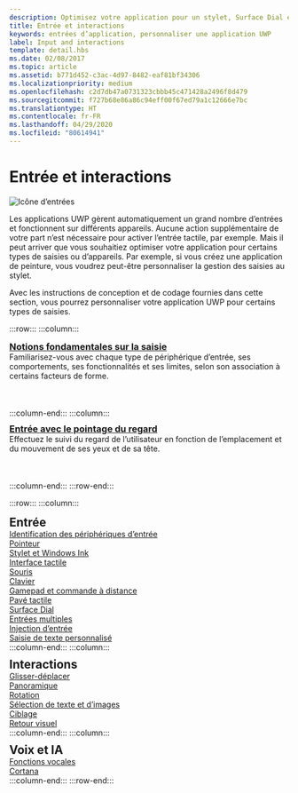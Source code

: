 ```yaml
---
description: Optimisez votre application pour un stylet, Surface Dial et d’autres types d’entrées.
title: Entrée et interactions
keywords: entrées d’application, personnaliser une application UWP
label: Input and interactions
template: detail.hbs
ms.date: 02/08/2017
ms.topic: article
ms.assetid: b771d452-c3ac-4d97-8482-eaf81bf34306
ms.localizationpriority: medium
ms.openlocfilehash: c2d7db47a0731323cbbb45c471428a2496f8d479
ms.sourcegitcommit: f727b68e86a86c94eff00f67ed79a1c12666e7bc
ms.translationtype: HT
ms.contentlocale: fr-FR
ms.lasthandoff: 04/29/2020
ms.locfileid: "80614941"
---
```

# <a name="input-and-interactions"></a>Entrée et interactions

![Icône d’entrées](../images/inputs-2x.png)

<!-- <div>
  <img src="images/keyboard/keyboard-hero.jpg" alt="" />
  <img src="images/input-interactions/icons-inputdevices03.png" />
</div> -->

Les applications UWP gèrent automatiquement un grand nombre d’entrées et fonctionnent sur différents appareils. Aucune action supplémentaire de votre part n’est nécessaire pour activer l’entrée tactile, par exemple. Mais il peut arriver que vous souhaitiez optimiser votre application pour certains types de saisies ou d’appareils. Par exemple, si vous créez une application de peinture, vous voudrez peut-être personnaliser la gestion des saisies au stylet.

Avec les instructions de conception et de codage fournies dans cette section, vous pourrez personnaliser votre application UWP pour certains types de saisies.

:::row:::
    :::column:::
        <h3 style="margin-top: 10px; margin-bottom: 0px"><a href="input-primer.md">Notions fondamentales sur la saisie</a></h3>
        <p style="margin-top: 0px; margin-bottom: 50px">Familiarisez-vous avec chaque type de périphérique d’entrée, ses comportements, ses fonctionnalités et ses limites, selon son association à certains facteurs de forme.</p>
    :::column-end:::
    :::column:::
        <h3 style="margin-top: 10px; margin-bottom: 0px"><a href="gaze-interactions.md">Entrée avec le pointage du regard</a></h3>
        <p style="margin-top: 0px; margin-bottom: 50px">Effectuez le suivi du regard de l’utilisateur en fonction de l’emplacement et du mouvement de ses yeux et de sa tête.</p>
    :::column-end:::
:::row-end:::

<!-- 
## Input primer

See our <b>[Input primer](index.md)</b> to familiarize yourself with each input device type and its behaviors, capabilities, and limitations when paired with certain form factors. -->

:::row:::
    :::column:::
        <h2 style="margin-top: 10px; margin-bottom: 0px">Entrée</h2>
        <a href="/windows/uwp/design/input/identify-input-devices">Identification des périphériques d’entrée</a><br/>
        <a href="/windows/uwp/design/input/handle-pointer-input">Pointeur</a><br/>
        <a href="/windows/uwp/design/input/pen-and-stylus-interactions">Stylet et Windows Ink</a><br/>
        <a href="/windows/uwp/design/input/touch-interactions">Interface tactile</a><br/>
        <a href="/windows/uwp/design/input/mouse-interactions">Souris</a><br/>
        <a href="/windows/uwp/design/input/keyboard-interactions">Clavier</a><br/>
        <a href="/windows/uwp/design/input/gamepad-and-remote-interactions">Gamepad et commande à distance</a><br/>
        <a href="/windows/uwp/design/input/touchpad-interactions">Pavé tactile</a><br/>
        <a href="/windows/uwp/design/input/windows-wheel-interactions">Surface Dial</a><br/>
        <a href="/windows/uwp/design/input/multiple-input-design-guidelines">Entrées multiples</a><br/>
        <a href="/windows/uwp/design/input/input-injection">Injection d’entrée</a><br/>
        <a href="/windows/uwp/design/input/custom-text-input">Saisie de texte personnalisé</a><br/>
    :::column-end:::
    :::column:::
        <h2 style="margin-top: 10px; margin-bottom: 0px">Interactions</h2>
        <a href="/windows/uwp/design/input/drag-and-drop">Glisser-déplacer</a><br/>
        <a href="/windows/uwp/design/input/guidelines-for-panning">Panoramique</a><br/>
        <a href="/windows/uwp/design/input/guidelines-for-rotation">Rotation</a><br/>
        <a href="/windows/uwp/design/input/guidelines-for-textselection">Sélection de texte et d’images</a><br/>
        <a href="/windows/uwp/design/input/guidelines-for-targeting">Ciblage</a><br/>
        <a href="/windows/uwp/design/input/guidelines-for-visualfeedback">Retour visuel</a><br/>
    :::column-end:::
    :::column:::
        <h2 style="margin-top: 10px; margin-bottom: 0px">Voix et IA</h2>
        <a href="/windows/uwp/design/input/speech-interactions">Fonctions vocales</a><br/>
        <a href="/windows/uwp/design/input/cortana-interactions">Cortana</a><br/>
    :::column-end:::
:::row-end:::


<!-- <div class="side-by-side">
<div class="side-by-side-content">
<p>
<b>[Surface Dial](windows-wheel-interactions.md)</b><br/>
Learn how to integrate this brand new category of input device into your Windows apps.</br>
This device is intended as a secondary, multi-modal input device that complements or modifies input from a primary device.
</p>
</div>
</div>

<div class="side-by-side">
<div class="side-by-side-content">
<div class="side-by-side-content-left">
<p>
<b>[Cortana](cortana-interactions.md)</b><br/>
Extend the basic functionality of Cortana with voice commands that launch and execute a single action in an external application.
</p>
</div>
<div class="side-by-side-content-right">
<p>
<b>[Speech](speech-interactions.md)</b><br/>
Integrate speech recognition and text-to-speech (also known as TTS, or speech synthesis) directly into the user experience of your app.
</p>
</div>
</div>
</div>

<div class="side-by-side">
<div class="side-by-side-content">
<div class="side-by-side-content-left">
<p>
<b>[Pen](pen-and-stylus-interactions.md)</b><br/>
Optimize your UWP app for pen input to provide both standard pointer device functionality and the best Windows Ink experience for your users.
</p>
</div>
<div class="side-by-side-content-right">
<p>
<b>[Keyboard](keyboard-interactions.md)</b><br/>
Keyboard input is an important part of the overall user interaction experience for apps. The keyboard is indispensable to people with certain disabilities or users who just consider it a more efficient way to interact with an app.
</p>
</div>
</div>
</div>

<div class="side-by-side">
<div class="side-by-side-content">
<div class="side-by-side-content-left">
<p>
<b>[Touch](touch-interactions.md)</b><br/>
UWP includes a number of different mechanisms for handling touch input, all of which enable you to create an immersive experience that your users can explore with confidence.
</p>
</div>
<div class="side-by-side-content-right">
<p>
<b>[Touchpad](touchpad-interactions.md)</b><br/>
A touchpad combines both indirect multi-touch input with the precision input of a pointing device, such as a mouse. This combination makes the touchpad suited to both a touch-optimized UI and the smaller targets of productivity apps.
</p>
</div>
</div>
</div>

<div class="side-by-side">
<div class="side-by-side-content">
<div class="side-by-side-content-left">
<p>
<b>[Mouse](mouse-interactions.md)</b><br/>
Mouse input is best suited for user interactions that require precision when pointing and clicking. This inherent precision is naturally supported by the UI of Windows, which is optimized for the imprecise nature of touch.
</p>
</div>
<div class="side-by-side-content-right">
<p>
<b>[Gamepad and remote control](gamepad-and-remote-interactions.md)</b><br/>
UWP apps now support gamepad and remote control input. Gamepads and remote controls are the primary input devices for Xbox and TV experiences.
</p>
</div>
</div>
</div>

<div class="side-by-side">
<div class="side-by-side-content">
<p>
<b>[Multiple inputs](multiple-input-design-guidelines.md)</b><br/>
To accommodate as many users and devices as possible, we recommend that you design your apps to work with as many input types as possible (gesture, speech, touch, touchpad, mouse, and keyboard). Doing so will maximize flexibility, usability, and accessibility.
</p>
</div>
</div>

<div class="side-by-side">
<div class="side-by-side-content">
<div class="side-by-side-content-left">
<p>
<b>[Identify input devices](identify-input-devices.md)</b><br/>
Identify the input devices connected to a Universal Windows Platform (UWP) device and identify their capabilities and attributes.
</p>
</div>
<div class="side-by-side-content-right">
<p>
<b>[Handle pointer input](handle-pointer-input.md)</b><br/>
Receive, process, and manage input data from pointing devices, such as touch, mouse, pen/stylus, and touchpad, in Universal Windows Platform (UWP) apps.
</p>
</div>
</div>
</div>

<div class="side-by-side">
<div class="side-by-side-content">
<div class="side-by-side-content-left">
<p><b>[Custom text input](custom-text-input.md)</b><br/>
The core text APIs in the Windows.UI.Text.Core namespace enable a UWP app to receive text input from any text service supported on Windows devices. This enables the app to receive text in any language and from any input type, like keyboard, speech, or pen.
</p>
</div>
<div class="side-by-side-content-right">
<p>
<b>[Selecting text and images](guidelines-for-textselection.md)</b><br/>
This article describes selecting and manipulating text, images, and controls and provides user experience guidelines that should be considered when using these mechanisms in your apps.
</p>
</div>
</div>
</div>

<div class="side-by-side">
<div class="side-by-side-content">
<p>
<b>[Panning](guidelines-for-panning.md)</b><br/>
Panning or scrolling lets users navigate within a single view, to display the content of the view that does not fit within the viewport.
</p>
</div>
</div>

<div class="side-by-side">
<div class="side-by-side-content">
<div class="side-by-side-content-left">
<p>
<b>[Optical zoom and resizing](guidelines-for-optical-zoom.md)</b><br/>
This article describes Windows zooming and resizing elements and provides user experience guidelines for using these interaction mechanisms in your apps.
</p>
</div>
<div class="side-by-side-content-right">
<p>
<b>[Rotation](guidelines-for-rotation.md)</b><br/>
This article describes the new Windows UI for rotation and provides user experience guidelines that should be considered when using this new interaction mechanism in your UWP app.
</p>
</div>
</div>
</div>

<div class="side-by-side">
<div class="side-by-side-content">
<div class="side-by-side-content-left">
<p><b>[Targeting](guidelines-for-targeting.md)</b><br/>
Touch targeting in Windows uses the full contact area of each finger that is detected by a touch digitizer. The larger, more complex set of input data reported by the digitizer is used to increase precision when determining the user's intended (or most likely) target.
</p>
</div>
<div class="side-by-side-content-right">
<p><b>[Visual feedback](guidelines-for-visualfeedback.md)</b><br/>
Use visual feedback to show users when their interactions are detected, interpreted, and handled. Visual feedback can help users by encouraging interaction. It indicates the success of an interaction, which improves the user's sense of control. It also relays system status and reduces errors.
</p>
</div>
</div>
</div> -->


